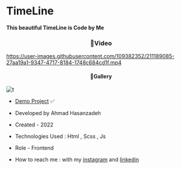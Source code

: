 # TimeLine

**This beautiful TimeLine is Code by Me**

**<h3 align="center">🎥Video</h3>**

https://user-images.githubusercontent.com/109382352/211189085-27aa19a1-9347-4717-8184-1748c684cd1f.mp4

**<h4 align="center">📸Gallery</h4>**

![t](https://user-images.githubusercontent.com/109382352/211189088-8dc8a0ce-a6b3-497a-a21d-0ac59badd13e.jpg)


- [Demo Project](https://ahmdhasanzadeh.com/project/TimeLine/) ✅

- Developed by Ahmad Hasanzadeh

- Created - 2022

- Technologies Used : Html , Scss , Js

- Role - Frontend

- How to reach me : with my [instagram](https://www.instagram.com/ahmdhasanzadeh) and [linkedin](https://www.linkedin.com/in/ahmd-hasanzadeh-911419249)
